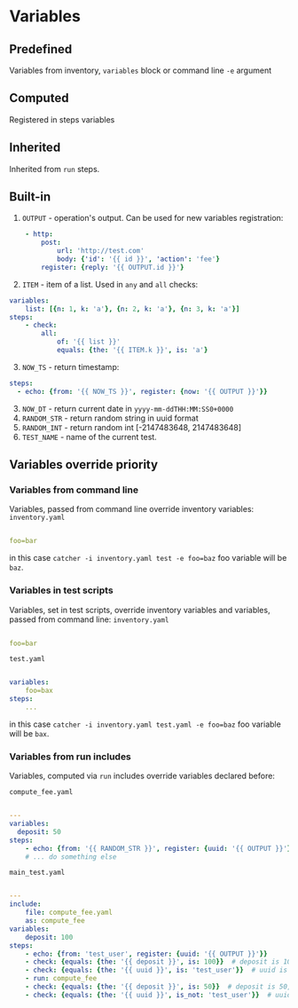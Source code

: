 # Variables
## Predefined
Variables from inventory, `variables` block or command line `-e` argument
## Computed
Registered in steps variables
## Inherited
Inherited from `run` steps.
## Built-in
1. `OUTPUT` - operation's output. Can be used for new variables registration:
```yaml
    - http: 
        post: 
            url: 'http://test.com'
            body: {'id': '{{ id }}', 'action': 'fee'}
        register: {reply: '{{ OUTPUT.id }}'}
```
2. `ITEM` - item of a list. Used in `any` and `all` checks:
```yaml
variables:
    list: [{n: 1, k: 'a'}, {n: 2, k: 'a'}, {n: 3, k: 'a'}]
steps:
    - check: 
        all:
            of: '{{ list }}'
            equals: {the: '{{ ITEM.k }}', is: 'a'}
```
3. `NOW_TS` - return timestamp:
```yaml
steps:
  - echo: {from: '{{ NOW_TS }}', register: {now: '{{ OUTPUT }}'}}
```
3. `NOW_DT` - return current date in `yyyy-mm-ddTHH:MM:SS0+0000`
3. `RANDOM_STR` - return random string in uuid format
3. `RANDOM_INT` - return random int [-2147483648, 2147483648]
4. `TEST_NAME` - name of the current test.

## Variables override priority

### Variables from command line
Variables, passed from command line override inventory variables:
`inventory.yaml`
```yaml

foo=bar
```
in this case `catcher -i inventory.yaml test -e foo=baz` foo variable
will be `baz`.

### Variables in test scripts
Variables, set in test scripts, override inventory variables and variables,
passed from command line:
`inventory.yaml`
```yaml

foo=bar
```
`test.yaml`
```yaml

variables:
    foo=bax
steps:
    ...
```
in this case `catcher -i inventory.yaml test.yaml -e foo=baz` foo variable
will be `bax`.


### Variables from run includes
Variables, computed via `run` includes override variables declared before:

`compute_fee.yaml`
```yaml

---
variables:
  deposit: 50
steps:
    - echo: {from: '{{ RANDOM_STR }}', register: {uuid: '{{ OUTPUT }}'}}
    # ... do something else
```

`main_test.yaml`
```yaml

---
include: 
    file: compute_fee.yaml
    as: compute_fee
variables:
    deposit: 100
steps:
    - echo: {from: 'test_user', register: {uuid: '{{ OUTPUT }}'}}
    - check: {equals: {the: '{{ deposit }}', is: 100}}  # deposit is 100, as we set up in variables
    - check: {equals: {the: '{{ uuid }}', is: 'test_user'}}  # uuid is the same we registered several steps above
    - run: compute_fee
    - check: {equals: {the: '{{ deposit }}', is: 50}}  # deposit is 50, computed from compute_fee run
    - check: {equals: {the: '{{ uuid }}', is_not: 'test_user'}}  # uuid is random, got from compute_fee run
```